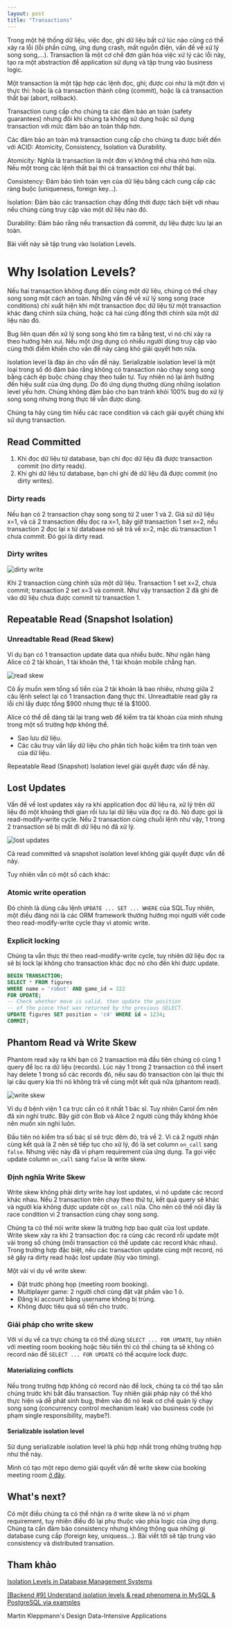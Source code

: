 ```yaml
---
layout: post
title: "Transactions"
---
```


Trong một hệ thống dữ liệu, việc đọc, ghi dữ liệu bất cứ lúc nào cũng có thể xảy ra lỗi (lỗi phần cứng, ứng dụng crash, mất nguồn điện, vấn đề về xử lý song song,...). Transaction là một cơ chế đơn giản hóa việc xử lý các lỗi này, tạo ra một abstraction để application sử dụng và tập trung vào business logic.

Một transaction là một tập hợp các lệnh đọc, ghi; được coi như là một đơn vị thực thi: hoặc là cả transaction thành công (commit), hoặc là cả transaction thất bại (abort, rollback).

Transaction cung cấp cho chúng ta các đảm bảo an toàn (safety guarantees) nhưng đôi khi chúng ta không sử dụng hoặc sử dụng transaction với mức đảm bảo an toàn thấp hơn.

Các đảm bảo an toàn mà transaction cung cấp cho chúng ta được biết đến với ACID: Atomicity, Consistency, Isolation và Durability.

Atomicity: Nghĩa là transaction là một đơn vị không thể chia nhỏ hơn nữa. Nếu một trong các lệnh thất bại thì cả transaction coi như thất bại.

Consistency: Đảm bảo tính toàn vẹn của dữ liệu bằng cách cung cấp các ràng buộc (uniqueness, foreign key...).

Isolation: Đảm bảo các transaction chạy đồng thời được tách biệt với nhau nếu chúng cùng truy cập vào một dữ liệu nào đó.

Durability: Đảm bảo rằng nếu transaction đã commit, dự liệu được lưu lại an toàn.

Bài viết này sẽ tập trung vào Isolation Levels.

# Why Isolation Levels?

Nếu hai transaction không đụng đến cùng một dữ liệu, chúng có thể chạy song song một cách an toàn. Những vấn đề về xử lý song song (race conditions) chỉ xuất hiện khi một transaction đọc dữ liệu từ một transaction khác đang chỉnh sửa chúng, hoặc cả hai cùng đồng thời chỉnh sửa một dữ liệu nào đó.

Bug liên quan đến xử lý song song khó tìm ra bằng test, vì nó chỉ xảy ra theo hướng hên xui. Nếu một ứng dụng có nhiều người dùng truy cập vào cùng thời điểm khiến cho vấn đề này càng khó giải quyết hơn nữa.

Isolation level là đáp án cho vấn đề này. Serializable isolation level là một loại trong số đó đảm bảo rằng không có transaction nào chạy song song bằng cách ép buộc chúng chạy theo tuần tự. Tuy nhiên nó lại ảnh hưởng đến hiệu suất của ứng dụng. Do đó ứng dụng thường dùng những isolation level yếu hơn. Chúng không đảm bảo cho bạn tránh khỏi 100% bug do xử lý song song nhưng trong thực tế vẫn được dùng.

Chúng ta hãy cùng tìm hiểu các race condition và cách giải quyết chúng khi sử dụng transaction.

## Read Committed

1. Khi đọc dữ liệu từ database, bạn chỉ đọc dữ liệu đã được transaction commit (no dirty reads).
2. Khi ghi dữ liệu từ database, bạn chỉ ghi đè dữ liệu đã được commit (no dirty writes).

### Dirty reads

Nếu bạn có 2 transaction chạy song song từ 2 user 1 và 2. Giả sử dữ liệu x=1, và cả 2 transaction đều đọc ra x=1, bây giờ transaction 1 set x=2, nếu transaction 2 đọc lại x từ database nó sẽ trả về x=2, mặc dù transaction 1 chưa commit. Đó gọi là dirty read.

### Dirty writes

![dirty write](/images/posts/2022-04-12-transactions/dirty-write.png)

Khi 2 transaction cùng chỉnh sửa một dữ liệu. Transaction 1 set x=2, chưa commit; transaction 2 set x=3 và commit. Như vậy transaction 2 đã ghi đè vào dữ liệu chưa được commit từ transaction 1.

## Repeatable Read (Snapshot Isolation)

### Unreadtable Read (Read Skew)

Ví dụ bạn có 1 transaction update data qua nhiều bước.
Như ngân hàng Alice có 2 tài khoản, 1 tài khoản thẻ, 1 tài khoản mobile chẳng hạn.

![read skew](/images/posts/2022-04-12-transactions/read-skew.png)

Cô ấy muốn xem tổng số tiền của 2 tài khoản là bao nhiêu, nhưng giữa 2 câu lệnh select lại có 1 transaction đang thực thi. Unreadtable read gây ra lỗi chỉ lấy được tổng $900 nhưng thực tế là $1000.

Alice có thể dễ dàng tải lại trang web để kiểm tra tài khoản của mình nhưng trong một số trường hợp không thể.

- Sao lưu dữ liệu.
- Các câu truy vấn lấy dữ liệu cho phân tích hoặc kiểm tra tính toàn vẹn của dữ liệu.

Repeatable Read (Snapshot) Isolation level giải quyết được vấn đề này.

## Lost Updates

Vấn đề về lost updates xảy ra khi application đọc dữ liệu ra, xử lý trên dữ liệu đó một khoảng thời gian rồi lưu lại dữ liệu vừa đọc ra đó. Nó được gọi là read-modify-write cycle. Nếu 2 transaction cùng chuỗi lệnh như vậy, 1 trong 2 transaction sẽ bị mất đi dữ liệu nó đã xử lý.

![lost updates](/images/posts/2022-04-12-transactions/lost-updates.png)

Cả read committed và snapshot isolation level không giải quyết được vấn đề này.

Tuy nhiên vẫn có một số cách khác:

### Atomic write operation

Đó chính là dùng câu lệnh `UPDATE ... SET ... WHERE` của SQL.Tuy nhiên, một điều đáng nói là các ORM framework thường hướng mọi người viết code theo read-modify-write cycle thay vì atomic write.

### Explicit locking

Chúng ta vẫn thực thi theo read-modify-write cycle, tuy nhiên dữ liệu đọc ra sẽ bị lock lại không cho transaction khác đọc nó cho đến khi được update.

```sql
BEGIN TRANSACTION;
SELECT * FROM figures
WHERE name = 'robot' AND game_id = 222
FOR UPDATE;
-- Check whether move is valid, then update the position
-- of the piece that was returned by the previous SELECT.
UPDATE figures SET position = 'c4' WHERE id = 1234;
COMMIT;
```

## Phantom Read và Write Skew

Phantom read xảy ra khi bạn có 2 transaction mà đầu tiên chúng có cùng 1 query để lọc ra dữ liệu (records). Lúc này 1 trong 2 transaction có thể insert hay delete 1 trong số các records đó, nếu sau đó transaction còn lại thực thi lại câu query kia thì nó không trả về cùng một kết quả nữa (phantom read).

![write skew](/images/posts/2022-04-12-transactions/write-skew.png)

Ví dụ ở bệnh viện 1 ca trực cần có ít nhất 1 bác sĩ. Tuy nhiên Carol ốm nên đã xin nghỉ trước. Bây giờ còn Bob và Alice 2 người cũng thấy không khỏe nên muốn xin nghỉ luôn.

Đầu tiên nó kiểm tra số bác sĩ sẽ trực đêm đó, trả về 2. Vì cả 2 người nhận cùng kết quả là 2 nên sẽ tiếp tục cho xử lý, đó là set column `on_call` sang `false`. Nhưng việc này đã vi phạm requirement của ứng dụng. Ta gọi việc update column `on_call` sang `false` là write skew.

### Định nghĩa Write Skew

Write skew không phải dirty write hay lost updates, vì nó update các record khác nhau. Nếu 2 transaction trên chạy theo thứ tự, kết quả query sẽ khác và người kia không được update cột `on_call` nữa. Cho nên có thể nói đây là race condition vì 2 transaction cùng chạy song song.

Chúng ta có thể nói write skew là trường hợp bao quát của lost update. Write skew xảy ra khi 2 transaction đọc ra cùng các record rồi update một vài trong số chúng (mỗi transaction có thể update các record khác nhau). Trong trường hợp đặc biệt, nếu các transaction update cùng một record, nó sẽ gây ra dirty read hoặc lost update (tùy vào timing).

Một vài ví dụ về write skew:
- Đặt trước phòng họp (meeting room booking).
- Multiplayer game: 2 người chơi cùng đặt vật phẩm vào 1 ô.
- Đăng kí account bằng username không bị trùng.
- Không được tiêu quá số tiền cho trước.

### Giải pháp cho write skew

Với ví dụ về ca trực chúng ta có thể dùng `SELECT ... FOR UPDATE`, tuy nhiên với meeting room booking hoặc tiêu tiền thì có thể chúng ta sẽ không có record nào để `SELECT ... FOR UPDATE` có thể acquire lock được.

#### Materializing conflicts

Nếu trong trường hợp không có record nào để lock, chúng ta có thể tạo sẵn chúng trước khi bắt đầu transaction. Tuy nhiên giải pháp này có thể khó thực hiện và dễ phát sinh bug, thêm vào đó nó leak cơ chế quản lý chạy song song (concurrency control mechanism leak) vào business code (vi phạm single responsibility, maybe?).

#### Serializable isolation level

Sử dụng serializable isolation level là phù hợp nhất trong những trường hợp như thế này.

Mình có tạo một repo demo giải quyết vấn đề write skew của booking meeting room [ở đây](https://github.com/mozartilize/db-isolation-level-demo).

## What's next?

Có một điều chúng ta có thể nhận ra ở write skew là nó vi phạm requirement, tuy nhiên điều đó lại phụ thuộc vào phía logic của ứng dụng. Chúng ta cần đảm bảo consistency nhưng không thông qua những gì database cung cấp (foreign key, uniquess...). Bài viết tới sẽ tập trung vào consistency và distributed transation.

## Tham khảo

[Isolation Levels in Database Management Systems](https://www.youtube.com/watch?v=-gxyut1VLcs)

[[Backend #9] Understand isolation levels & read phenomena in MySQL & PostgreSQL via examples](https://www.youtube.com/watch?v=4EajrPgJAk0)

Martin Kleppmann's Design Data-Intensive Applications
